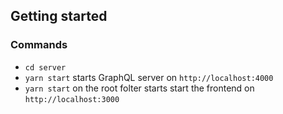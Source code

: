 


## Getting started

### Commands
* `cd server` 
* `yarn start` starts GraphQL server on `http://localhost:4000`
* `yarn start` on the root folter starts start the frontend on  `http://localhost:3000` 



